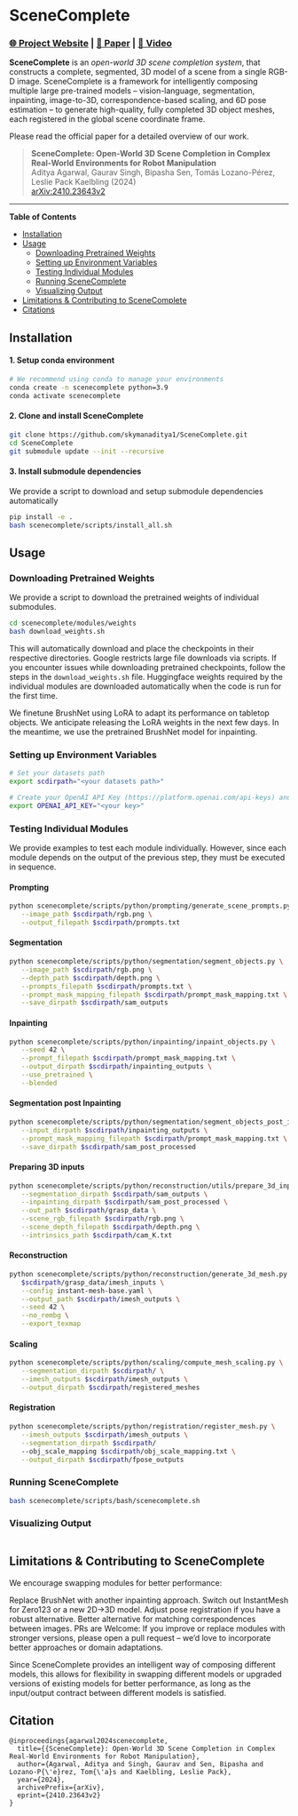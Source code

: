 # SceneComplete

### [🌐 Project Website](https://scenecomplete.github.io) | [📝 Paper](https://arxiv.org/pdf/2410.23643v1) | [🎥 Video](https://www.youtube.com/watch?v=Tuzhn4HWiL0)

**SceneComplete** is an *open-world 3D scene completion system*, that constructs a complete, segmented, 3D model of a scene from a single RGB-D image. SceneComplete is a framework for intelligently composing multiple large pre-trained models – vision-language, segmentation, inpainting, image-to-3D, correspondence-based scaling, and 6D pose estimation – to generate high-quality, fully completed 3D object meshes, each registered in the global scene coordinate frame. 

Please read the official paper for a detailed overview of our work. 
> **SceneComplete: Open-World 3D Scene Completion in Complex Real-World Environments for Robot Manipulation**  
> Aditya Agarwal, Gaurav Singh, Bipasha Sen, Tomás Lozano-Pérez, Leslie Pack Kaelbling (2024)  
> [arXiv:2410.23643v2]()

-----

**Table of Contents**

- [Installation](#installation)
- [Usage](#usage)
   - [Downloading Pretrained Weights](#download-pretrained-weights)
   - [Setting up Environment Variables](#setup-environment-variables)
   - [Testing Individual Modules](#testing-individual-modules)
   - [Running SceneComplete](#running-scenecomplete)
   - [Visualizing Output](#visualizing-output)
- [Limitations & Contributing to SceneComplete](#limitations-and-contributing)
- [Citations](#citations)


## Installation
#### 1. Setup conda environment
```bash
# We recommend using conda to manage your environments
conda create -n scenecomplete python=3.9
conda activate scenecomplete
```

#### 2. Clone and install SceneComplete
```bash
git clone https://github.com/skymanaditya1/SceneComplete.git
cd SceneComplete
git submodule update --init --recursive
```

#### 3. Install submodule dependencies
We provide a script to download and setup submodule dependencies automatically
```bash
pip install -e .
bash scenecomplete/scripts/install_all.sh
```

## Usage
### Downloading Pretrained Weights
We provide a script to download the pretrained weights of individual submodules. 

```bash
cd scenecomplete/modules/weights
bash download_weights.sh
```

This will automatically download and place the checkpoints in their respective directories. Google restricts large file downloads via scripts. If you encounter issues while downloading pretrained checkpoints, follow the steps in the `download_weights.sh` file. Huggingface weights required by the individual modules are downloaded automatically when the code is run for the first time. 

We finetune BrushNet using LoRA to adapt its performance on tabletop objects. We anticipate releasing the LoRA weights in the next few days. In the meantime, we use the pretrained BrushNet model for inpainting. 

### Setting up Environment Variables
```bash
# Set your datasets path
export scdirpath="<your datasets path>"

# Create your OpenAI API Key (https://platform.openai.com/api-keys) and add the secret as an environment variable.
export OPENAI_API_KEY="<your key>"
```

### Testing Individual Modules
We provide examples to test each module individually. However, since each module depends on the output of the previous step, they must be executed in sequence.

#### Prompting
```bash
python scenecomplete/scripts/python/prompting/generate_scene_prompts.py \
   --image_path $scdirpath/rgb.png \
   --output_filepath $scdirpath/prompts.txt
```

#### Segmentation
```bash
python scenecomplete/scripts/python/segmentation/segment_objects.py \
   --image_path $scdirpath/rgb.png \
   --depth_path $scdirpath/depth.png \
   --prompts_filepath $scdirpath/prompts.txt \
   --prompt_mask_mapping_filepath $scdirpath/prompt_mask_mapping.txt \
   --save_dirpath $scdirpath/sam_outputs
```

#### Inpainting
```bash
python scenecomplete/scripts/python/inpainting/inpaint_objects.py \
   --seed 42 \
   --prompt_filepath $scdirpath/prompt_mask_mapping.txt \
   --output_dirpath $scdirpath/inpainting_outputs \
   --use_pretrained \
   --blended
```

#### Segmentation post Inpainting
```bash
python scenecomplete/scripts/python/segmentation/segment_objects_post_inpainting.py \
   --input_dirpath $scdirpath/inpainting_outputs \
   --prompt_mask_mapping_filepath $scdirpath/prompt_mask_mapping.txt \
   --save_dirpath $scdirpath/sam_post_processed
```

#### Preparing 3D inputs
```bash
python scenecomplete/scripts/python/reconstruction/utils/prepare_3d_inputs.py \
   --segmentation_dirpath $scdirpath/sam_outputs \
   --inpainting_dirpath $scdirpath/sam_post_processed \
   --out_path $scdirpath/grasp_data \
   --scene_rgb_filepath $scdirpath/rgb.png \
   --scene_depth_filepath $scdirpath/depth.png \
   --intrinsics_path $scdirpath/cam_K.txt
```

#### Reconstruction
```bash
python scenecomplete/scripts/python/reconstruction/generate_3d_mesh.py \
   $scdirpath/grasp_data/imesh_inputs \
   --config instant-mesh-base.yaml \
   --output_path $scdirpath/imesh_outputs \
   --seed 42 \
   --no_rembg \
   --export_texmap
```

#### Scaling
```bash
python scenecomplete/scripts/python/scaling/compute_mesh_scaling.py \
   --segmentation_dirpath $scdirpath/ \
   --imesh_outputs $scdirpath/imesh_outputs \
   --output_dirpath $scdirpath/registered_meshes
```

#### Registration
```bash
python scenecomplete/scripts/python/registration/register_mesh.py \
   --imesh_outputs $scdirpath/imesh_outputs \
   --segmentation_dirpath $scdirpath/
   --obj_scale_mapping $scdirpath/obj_scale_mapping.txt \
   --output_dirpath $scdirpath/fpose_outputs
```

### Running SceneComplete
```bash
bash scenecomplete/scripts/bash/scenecomplete.sh 
```

### Visualizing Output
```

```

## Limitations & Contributing to SceneComplete

We encourage swapping modules for better performance:

Replace BrushNet with another inpainting approach.
Switch out InstantMesh for Zero123 or a new 2D→3D model.
Adjust pose registration if you have a robust alternative.
Better alternative for matching correspondences between images. 
PRs are Welcome: If you improve or replace modules with stronger versions, please open a pull request – we’d love to incorporate better approaches or domain adaptations.

Since SceneComplete provides an intelligent way of composing different models, this allows for flexibility in swapping different models or upgraded versions of existing models for better performance, as long as the input/output contract between different models is satisfied. 

## Citation
```
@inproceedings{agarwal2024scenecomplete,
  title={{SceneComplete}: Open-World 3D Scene Completion in Complex Real-World Environments for Robot Manipulation},
  author={Agarwal, Aditya and Singh, Gaurav and Sen, Bipasha and Lozano-P{\'e}rez, Tom{\'a}s and Kaelbling, Leslie Pack},
  year={2024},
  archivePrefix={arXiv},
  eprint={2410.23643v2}
}
```